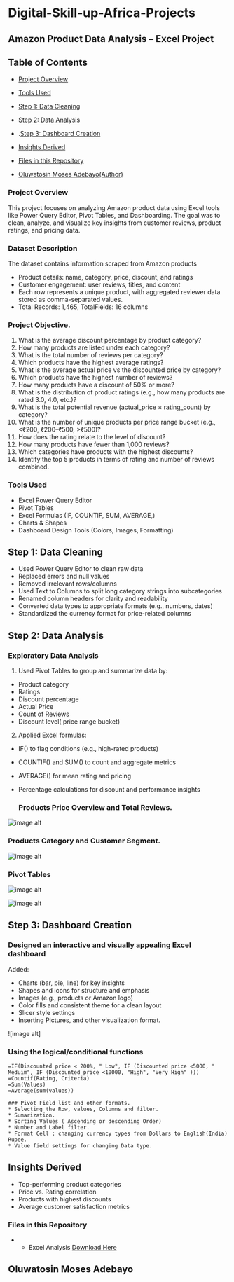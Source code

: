 # Digital-Skill-up-Africa-Projects
## Amazon Product Data Analysis – Excel Project 
## Table of Contents
- [Project Overview](#project-overview)
- [Tools Used](#tools-used)
- [Step 1: Data Cleaning](#step-1-data-cleaning)
- [Step 2: Data Analysis](#step-2-data-analysis)
- .[Step 3: Dashboard Creation](#step-3-dashboard-creation)
- [Insights Derived](#insights-derived)
  
- [Files in this Repository](#files-in-this-repository)
- [Oluwatosin Moses Adebayo(Author)](#author)

### Project Overview
 
This project focuses on analyzing Amazon product data using Excel tools like Power Query Editor, Pivot Tables, and Dashboarding. The goal was to clean, analyze, and visualize key insights from customer reviews, product ratings, and pricing data.
### Dataset Description 
The dataset contains information scraped from Amazon products 
* Product details: name, category, price, discount, and ratings 
* Customer engagement: user reviews, titles, and content 
* Each row represents a unique product, with aggregated reviewer data 
stored as comma-separated values. 
* Total Records: 1,465, TotalFields: 16 columns 
### Project Objective.
1. What is the average discount percentage by product category? 
2. How many products are listed under each category? 
3. What is the total number of reviews per category?  
4. Which products have the highest average ratings? 
5. What is the average actual price vs the discounted price by category? 
6. Which products have the highest number of reviews? 
7. How many products have a discount of 50% or more? 
8. What is the distribution of product ratings (e.g., how many products are rated 3.0, 
4.0, etc.)? 
9. What is the total potential revenue (actual_price × rating_count) by category? 
10. What is the number of unique products per price range bucket (e.g., <₹200, 
₹200–₹500, >₹500)? 
11. How does the rating relate to the level of discount? 
12. How many products have fewer than 1,000 reviews? 
13. Which categories have products with the highest discounts? 
14. Identify the top 5 products in terms of rating and number of reviews combined.
### Tools Used
* Excel Power Query Editor
* Pivot Tables
* Excel Formulas (IF, COUNTIF, SUM, AVERAGE,)
* Charts & Shapes
* Dashboard Design Tools (Colors, Images, Formatting)

## Step 1: Data Cleaning
* Used Power Query Editor to clean raw data
* Replaced errors and null values
* Removed irrelevant rows/columns
* Used Text to Columns to split long category strings into subcategories
* Renamed column headers for clarity and readability
* Converted data types to appropriate formats (e.g., numbers, dates)
* Standardized the currency format for price-related columns

## Step 2: Data Analysis
 ### Exploratory Data Analysis 
1. Used Pivot Tables to group and summarize data by:
 * Product category
 * Ratings
 * Discount percentage
 * Actual Price
 * Count of Reviews
 * Discount level( price range bucket)
2.  Applied Excel formulas:
 * IF() to flag conditions (e.g., high-rated products)
 * COUNTIF() and SUM() to count and aggregate metrics
 * AVERAGE() for mean rating and pricing
 * Percentage calculations for discount and performance insights

    ### Products Price Overview and Total Reviews.
 ![image alt](https://github.com/Oluwatosin2123/Digital-Skill-up-Africa-Projects/blob/98f056f15b6c504c8c2d6bcd58c6a84a327687bf/Product%20Price%20overview.png)


### Products Category and Customer Segment.
![image alt](https://github.com/Oluwatosin2123/Digital-Skill-up-Africa-Projects/blob/080b7d104dabd55e0f415744f5c3d4a192a402af/Customer%20segment%20by%20Category.png)

### Pivot Tables
 ![image alt](https://github.com/Oluwatosin2123/Digital-Skill-up-Africa-Projects/blob/09d425a2d164963fc21220094533f8bbe464fb51/PivotTables.png)

![image alt](https://github.com/Oluwatosin2123/Digital-Skill-up-Africa-Projects/blob/3cabe0384eb7a5afbeebff328271d8e5625b671a/Pivot%20Tables.png)

 ## Step 3: Dashboard Creation
 ### Designed an interactive and visually appealing Excel dashboard
 Added:
 
  * Charts (bar, pie, line) for key insights
  * Shapes and icons for structure and emphasis
  * Images (e.g., products or Amazon logo)
  * Color fills and consistent theme for a clean layout
  * Slicer style settings
  * Inserting Pictures, and other visualization format.

       
![image alt]
 
 ### Using the logical/conditional functions
    =IF(Discounted price < 200%, " Low", IF (Discounted price <5000, " Meduim", IF (Discounted price <10000, "High", "Very High" )))
    =Countif(Rating, Criteria)
    =Sum(Values)
    =Average(sum(values))
    
    ### Pivot Field list and other formats.
    * Selecting the Row, values, Columns and filter.
    * Sumarization.
    * Sorting Values ( Ascending or descending Order)
    * Number and Label filter.
    * Format Cell : changing currency types from Dollars to English(India) Rupee.
    * Value field settings for changing Data type.
    
 ## Insights Derived
 * Top-performing product categories
 * Price vs. Rating correlation
 * Products with highest discounts
 * Average customer satisfaction metrics

### Files in this Repository 
*  -  Excel Analysis [Download Here](https://github.com/Oluwatosin2123/Digital-Skill-up-Africa-Projects/blob/main/Amazon%20project%20Cases%20Study%20One.xlsx)

## Oluwatosin Moses Adebayo


